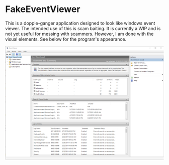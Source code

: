 # FakeEventViewer

This is a dopple-ganger application designed to look like windows event viewer. The intended use of this is scam baiting. It is currently a WIP and is not yet useful for messing with scammers. However, I am done with the visual elements. See below for the program's appearance.

![](src/imageAssets/EventViewerScreenshot.png)
